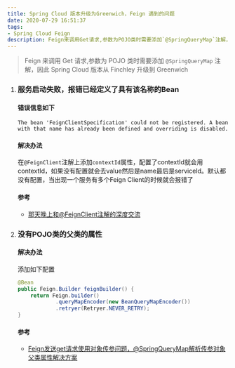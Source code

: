 ```yaml
---
title: Spring Cloud 版本升级为Greenwich，Feign 遇到的问题
date: 2020-07-29 16:51:37
tags:
- Spring Cloud Feign
description: Feign来调用Get请求,参数为POJO类时需要添加`@SpringQueryMap`注解，因此Spring Cloud版本从Finchley升级到Greenwich，之后所遇到的问题
---
```


> Feign 来调用 Get 请求,参数为 POJO 类时需要添加 `@SpringQueryMap` 注解，因此 Spring Cloud 版本从 Finchley 升级到 Greenwich

1. ### 服务启动失败，报错已经定义了具有该名称的Bean

    #### 错误信息如下

    ```
    The bean 'FeignClientSpecification' could not be registered. A bean with that name has already been defined and overriding is disabled.
    ```

    #### 解决办法

    在`@FeignClient`注解上添加`contextId`属性，配置了contextId就会用contextId，如果没有配置就会去value然后是name最后是serviceId。默认都没有配置，当出现一个服务有多个Feign Client的时候就会报错了

    #### 参考

    - [那天晚上和@FeignClient注解的深度交流](https://juejin.im/post/5e13e8116fb9a0481e2796a3#heading-5)

2. ### 没有POJO类的父类的属性

    #### 解决办法

    添加如下配置

    ```java
    @Bean
    public Feign.Builder feignBuilder() {
        return Feign.builder()
                .queryMapEncoder(new BeanQueryMapEncoder())
                .retryer(Retryer.NEVER_RETRY);
    }
    ```

    #### 参考

    - [Feign发送get请求使用对象传参问题，@SpringQueryMap解析传参对象父类属性解决方案](https://blog.csdn.net/li295214001/article/details/90410945)
